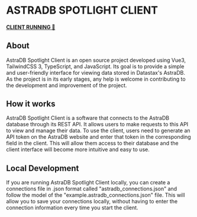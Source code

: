 # ASTRADB SPOTLIGHT CLIENT
#### <a href="https://lnxdxtf.github.io/AstraDB-SpotLight-Client" target="_blank">CLIENT RUNNING 🚀</a>


## About
   AstraDB Spotlight Client is an open source project developed using Vue3, TailwindCSS 3, TypeScript, and JavaScript. Its goal is to provide a simple and user-friendly interface for viewing data stored in Datastax's AstraDB. As the project is in its early stages, any help is welcome in contributing to the development and improvement of the project.

## How it works
   AstraDB Spotlight Client is a software that connects to the AstraDB database through its REST API. It allows users to make requests to this API to view and manage their data. To use the client, users need to generate an API token on the AstraDB website and enter that token in the corresponding field in the client. This will allow them access to their database and the client interface will become more intuitive and easy to use.

## Local Development
   If you are running AstraDB Spotlight Client locally, you can create a connections file in .json format called "astradb_connections.json" and follow the model of the "example.astradb_connections.json" file. This will allow you to save your connections locally, without having to enter the connection information every time you start the client.
